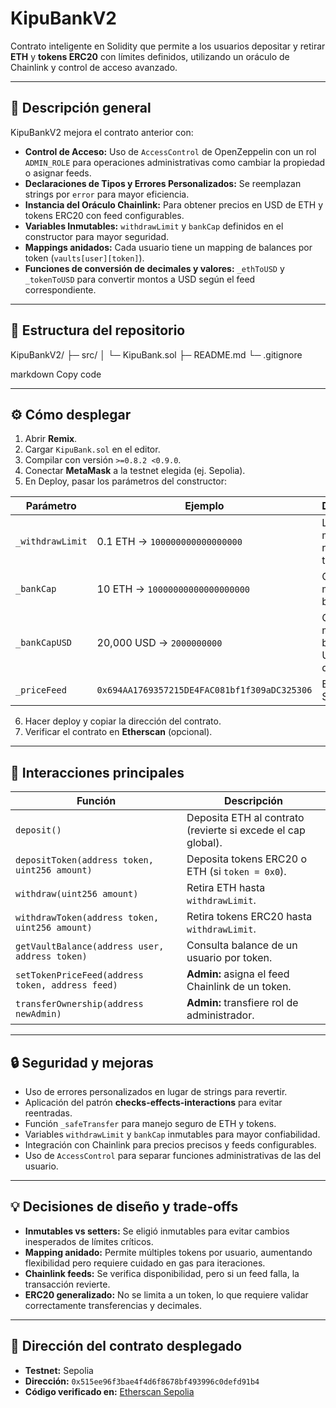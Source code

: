 # KipuBankV2

Contrato inteligente en Solidity que permite a los usuarios depositar y retirar **ETH** y **tokens ERC20** con límites definidos, utilizando un oráculo de Chainlink y control de acceso avanzado.

---

## 📖 Descripción general

KipuBankV2 mejora el contrato anterior con:

- **Control de Acceso:** Uso de `AccessControl` de OpenZeppelin con un rol `ADMIN_ROLE` para operaciones administrativas como cambiar la propiedad o asignar feeds.
- **Declaraciones de Tipos y Errores Personalizados:** Se reemplazan strings por `error` para mayor eficiencia.
- **Instancia del Oráculo Chainlink:** Para obtener precios en USD de ETH y tokens ERC20 con feed configurables.
- **Variables Inmutables:** `withdrawLimit` y `bankCap` definidos en el constructor para mayor seguridad.
- **Mappings anidados:** Cada usuario tiene un mapping de balances por token (`vaults[user][token]`).
- **Funciones de conversión de decimales y valores:** `_ethToUSD` y `_tokenToUSD` para convertir montos a USD según el feed correspondiente.

---

## 📁 Estructura del repositorio

KipuBankV2/
├─ src/
│ └─ KipuBank.sol
├─ README.md
└─ .gitignore

markdown
Copy code

---

## ⚙️ Cómo desplegar

1. Abrir **Remix**.
2. Cargar `KipuBank.sol` en el editor.
3. Compilar con versión `>=0.8.2 <0.9.0`.
4. Conectar **MetaMask** a la testnet elegida (ej. Sepolia).
5. En Deploy, pasar los parámetros del constructor:

| Parámetro        | Ejemplo                        | Descripción                                  |
|-----------------|--------------------------------|----------------------------------------------|
| `_withdrawLimit` | 0.1 ETH → `100000000000000000` | Límite máximo de retiro por transacción     |
| `_bankCap`       | 10 ETH → `10000000000000000000` | Capital máximo del banco                     |
| `_bankCapUSD`    | 20,000 USD → `2000000000`       | Capital máximo del banco en USD (8 decimales) |
| `_priceFeed`     | `0x694AA1769357215DE4FAC081bf1f309aDC325306` | ETH/USD Sepolia feed                        |

6. Hacer deploy y copiar la dirección del contrato.
7. Verificar el contrato en **Etherscan** (opcional).

---

## 📡 Interacciones principales

| Función | Descripción |
|---------|-------------|
| `deposit()` | Deposita ETH al contrato (revierte si excede el cap global). |
| `depositToken(address token, uint256 amount)` | Deposita tokens ERC20 o ETH (si `token = 0x0`). |
| `withdraw(uint256 amount)` | Retira ETH hasta `withdrawLimit`. |
| `withdrawToken(address token, uint256 amount)` | Retira tokens ERC20 hasta `withdrawLimit`. |
| `getVaultBalance(address user, address token)` | Consulta balance de un usuario por token. |
| `setTokenPriceFeed(address token, address feed)` | **Admin:** asigna el feed Chainlink de un token. |
| `transferOwnership(address newAdmin)` | **Admin:** transfiere rol de administrador. |

---

## 🔒 Seguridad y mejoras

- Uso de errores personalizados en lugar de strings para revertir.
- Aplicación del patrón **checks-effects-interactions** para evitar reentradas.
- Función `_safeTransfer` para manejo seguro de ETH y tokens.
- Variables `withdrawLimit` y `bankCap` inmutables para mayor confiabilidad.
- Integración con Chainlink para precios precisos y feeds configurables.
- Uso de `AccessControl` para separar funciones administrativas de las del usuario.

---

## 💡 Decisiones de diseño y trade-offs

- **Inmutables vs setters:** Se eligió inmutables para evitar cambios inesperados de límites críticos.
- **Mapping anidado:** Permite múltiples tokens por usuario, aumentando flexibilidad pero requiere cuidado en gas para iteraciones.
- **Chainlink feeds:** Se verifica disponibilidad, pero si un feed falla, la transacción revierte.
- **ERC20 generalizado:** No se limita a un token, lo que requiere validar correctamente transferencias y decimales.

---

## 📍 Dirección del contrato desplegado

- **Testnet:** Sepolia  
- **Dirección:** `0x515ee96f3bae4f4d6f8678bf493996c0defd91b4`  
- **Código verificado en:** [Etherscan Sepolia](https://sepolia.etherscan.io/address/0x515ee96f3bae4f4d6f8678bf493996c0defd91b4#code)
